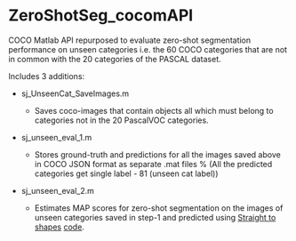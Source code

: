 # ZeroShotSeg_cocomAPI
COCO Matlab API repurposed to evaluate zero-shot segmentation performance on unseen categories i.e. the 60 COCO categories that are not in common with the 20 categories of the PASCAL dataset.

Includes 3 additions:

- sj_UnseenCat_SaveImages.m
    - Saves coco-images that contain objects all which must belong to categories not in the 20 PascalVOC categories.

- sj_unseen_eval_1.m
    - Stores ground-truth and predictions for all the images saved above in COCO JSON format as separate .mat files
%     (All the predicted categories get single label - 81 (unseen cat label))

- sj_unseen_eval_2.m
    - Estimates MAP scores for zero-shot segmentation on the images of unseen categories saved in step-1 and predicted using [Straight to shapes](https://arxiv.org/abs/1611.07932) [code](https://github.com/torrvision/straighttoshapes).




